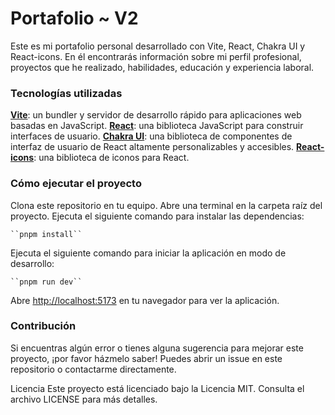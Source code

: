 # Portafolio ~ V2
Este es mi portafolio personal desarrollado con Vite, React, Chakra UI y React-icons. En él encontrarás información sobre mi perfil profesional, proyectos que he realizado, habilidades, educación y experiencia laboral.

### Tecnologías utilizadas
**[Vite](https://vitejs.dev/guide/ "Vite:")**: un bundler y servidor de desarrollo rápido para aplicaciones web basadas en JavaScript.
**[React](https://reactjs.org/ "React")**: una biblioteca JavaScript para construir interfaces de usuario.
**[Chakra UI](https://chakra-ui.com/docs/components "Chakra UI")**: una biblioteca de componentes de interfaz de usuario de React altamente personalizables y accesibles.
**[React-icons](https://react-icons.github.io/react-icons/search "React-icons")**: una biblioteca de iconos para React.
### Cómo ejecutar el proyecto
Clona este repositorio en tu equipo.
Abre una terminal en la carpeta raíz del proyecto.
Ejecuta el siguiente comando para instalar las dependencias:
    
	``pnpm install``
	
Ejecuta el siguiente comando para iniciar la aplicación en modo de desarrollo:
    
	``pnpm run dev``
	
Abre [http://localhost:5173](http://localhost:5173 "http://localhost:5173") en tu navegador para ver la aplicación.
### Contribución
Si encuentras algún error o tienes alguna sugerencia para mejorar este proyecto, ¡por favor házmelo saber! Puedes abrir un issue en este repositorio o contactarme directamente.

Licencia
Este proyecto está licenciado bajo la Licencia MIT. Consulta el archivo LICENSE para más detalles.
